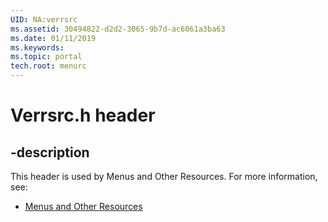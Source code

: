 ```yaml
---
UID: NA:verrsrc
ms.assetid: 30494822-d2d2-3065-9b7d-ac6061a3ba63
ms.date: 01/11/2019
ms.keywords: 
ms.topic: portal
tech.root: menurc
---
```


# Verrsrc.h header


## -description


This header is used by Menus and Other Resources. For more information, see:

- [Menus and Other Resources](../_menurc/index.md)

